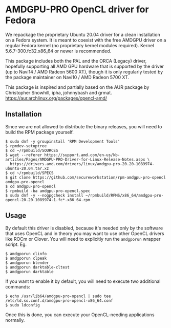 AMDGPU-PRO OpenCL driver for Fedora
===================================

We repackage the proprietary Ubuntu 20.04 driver for a clean
installation on a Fedora system. It is meant to coexist with
the free AMDGPU driver on a regular Fedora kernel (no proprietary
kernel modules required). Kernel 5.6.7-300.fc32.x86_64 or newer
is recommended.

This package includes both the PAL and the ORCA (Legacy) driver,
hopefully supporting all AMD GPU hardware that is supported by
the driver (up to Navi14 / AMD Radeon 5600 XT), though it is only
regularly tested by the package maintainer on Navi10 /
AMD Radeon 5700 XT.

This package is inspired and partially based on the AUR package
by Christopher Snowhill, ipha, johnnybash and grmat.
https://aur.archlinux.org/packages/opencl-amd/


Installation
------------

Since we are not allowed to distribute the binary releases, you
will need to build the RPM package yourself.

```
$ sudo dnf -y groupinstall 'RPM Development Tools'
$ rpmdev-setuptree
$ cd ~/rpmbuild/SOURCES
$ wget --referer https://support.amd.com/en-us/kb-articles/Pages/AMDGPU-PRO-Driver-for-Linux-Release-Notes.aspx \
  https://drivers.amd.com/drivers/linux/amdgpu-pro-20.20-1089974-ubuntu-20.04.tar.xz
$ cd ~/rpmbuild/SPECS
$ git clone https://github.com/secureworkstation/rpm-amdgpu-pro-opencl amdgpu-pro-opencl
$ cd amdgpu-pro-opencl
$ rpmbuild -ba amdgpu-pro-opencl.spec
$ sudo dnf -y --nogpgcheck install ~/rpmbuild/RPMS/x86_64/amdgpu-pro-opencl-20.20.1089974-1.fc*.x86_64.rpm
```


Usage
-----

By default this driver is disabled, because it's needed only by
the software that uses OpenCL and in theory you may want to use
other OpenCL drivers like ROCm or Clover. You will need to explicitly
run the `amdgporun` wrapper script. Eg.

```
$ amdgporun clinfo
$ amdgporun clpeak
$ amdgporun blender
$ amdgporun darktable-cltest
$ amdgporun darktable
```

If you want to enable it by default, you will need to execute two
additional commands:

```
$ echo /usr/lib64/amdgpu-pro-opencl | sudo tee /etc/ld.so.conf.d/amdgpu-pro-opencl-x86_64.conf
$ sudo ldconfig
```

Once this is done, you can execute your OpenCL-needing applications
normally.
